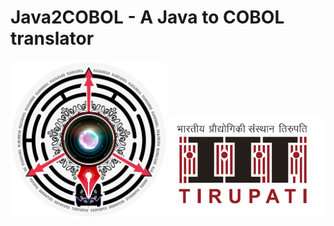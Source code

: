 # Java2COBOL - A Java to COBOL translator

<img src="./docs/risha.png" alt="risha" width="250"/>
<img src="./docs/iittp.png" alt="iittp" width="250"/>